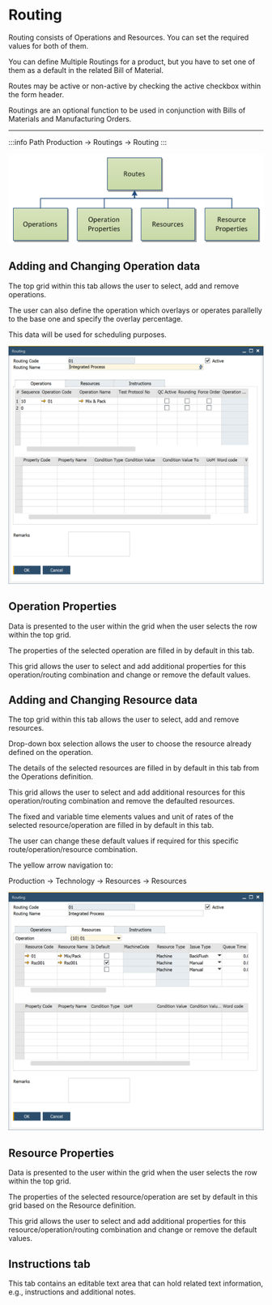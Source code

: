 # Routing

Routing consists of Operations and Resources. You can set the required values for both of them.

You can define Multiple Routings for a product, but you have to set one of them as a default in the related Bill of Material.

Routes may be active or non-active by checking the active checkbox within the form header.

Routings are an optional function to be used in conjunction with Bills of Materials and Manufacturing Orders.

---

:::info Path
Production → Routings → Routing
:::

![Diagram](./media/routes-diagram.png)

## Adding and Changing Operation data

The top grid within this tab allows the user to select, add and remove operations.

The user can also define the operation which overlays or operates parallelly to the base one and specify the overlay percentage.

This data will be used for scheduling purposes.

![Routing](./media/routing-operations.png)

## Operation Properties

Data is presented to the user within the grid when the user selects the row within the top grid.

The properties of the selected operation are filled in by default in this tab.

This grid allows the user to select and add additional properties for this operation/routing combination and change or remove the default values.

## Adding and Changing Resource data

The top grid within this tab allows the user to select, add and remove resources.

Drop-down box selection allows the user to choose the resource already defined on the operation.

The details of the selected resources are filled in by default in this tab from the Operations definition.

This grid allows the user to select and add additional resources for this operation/routing combination and remove the defaulted resources.

The fixed and variable time elements values and unit of rates of the selected resource/operation are filled in by default in this tab.

The user can change these default values if required for this specific route/operation/resource combination.

The yellow arrow navigation to:

Production → Technology → Resources → Resources

![Routing](./media/routing.png)

## Resource Properties

Data is presented to the user within the grid when the user selects the row within the top grid.

The properties of the selected resource/operation are set by default in this grid based on the Resource definition.

This grid allows the user to select and add additional properties for this resource/operation/routing combination and change or remove the default values.

## Instructions tab

This tab contains an editable text area that can hold related text information, e.g., instructions and additional notes.
